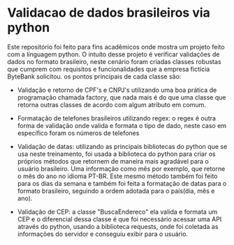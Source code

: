 # Validacao de dados brasileiros via python

Este repositório foi feito para fins acadêmicos onde mostra um projeto feito com a línguagem python. O intuíto desse projeto é verificar validações de dados no formato brasileiro, neste cenário foram criadas classes robustas que cumprem com requisitos e funcionalidades que a empresa fictícia ByteBank solicitou. os pontos principais de cada classe são:

* Validação e retorno de CPF's e CNPJ's utilizando uma boa prática de programação chamada factory, que nada mais é do que uma classe que retorna outras classes de acordo com algum atributo em comum. 

* Formatação de telefones brasileiros utilizando regex: o regex é outra forma de validação onde valida e formata o tipo de dado, neste caso em específico foram os números de telefones

* Validação de datas: utilizando as principais bibliotecas do python que se usa neste treinamento, foi usada a biblioteca do python para criar os próprios métodos que retornem de maneira mais agradável para o usuário brasileiro. Uma informação como mês por exemplo, que retorne o mês do ano no idioma PT-BR. Este mesmo método também foi feito para os dias da semana e também foi feita a formatação de datas para o formato brasileiro, seguindo a ordem adotada para o país(dia, mês e ano).

* Validação de CEP: a classe "BuscaEndereco" ela valida e formata um CEP e o diferencial dessa classe é que foi necessário acessar uma API através do python, usando a biblioteca requests, onde foi coletada as informações do servidor e conseguiu exibir para o usuário.
